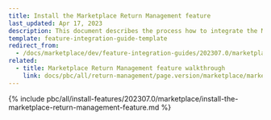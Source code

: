 ```yaml
---
title: Install the Marketplace Return Management feature
last_updated: Apr 17, 2023
description: This document describes the process how to integrate the Marketplace Return Management feature into a Spryker project.
template: feature-integration-guide-template
redirect_from:
  - /docs/marketplace/dev/feature-integration-guides/202307.0/marketplace-return-management-feature-integration.html
related:
  - title: Marketplace Return Management feature walkthrough
    link: docs/pbc/all/return-management/page.version/marketplace/marketplace-return-management-feature-overview.html
---
```


{% include pbc/all/install-features/202307.0/marketplace/install-the-marketplace-return-management-feature.md %} <!-- To edit, see /_includes/pbc/all/install-features/202307.0/marketplace/install-the-marketplace-return-management-feature.md -->
